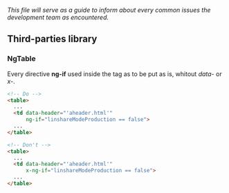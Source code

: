 _This file will serve as a guide to inform about every common issues the development team as encountered._

## Third-parties library

### NgTable

Every directive **ng-if** used inside the tag <table> as to be put as is, whitout *data-* or *x-*.

```html
<!-- Do -->
<table> 
  ...
  <td data-header="'aheader.html'"
      ng-if="linshareModeProduction == false">
  ...
</table>

<!-- Don't -->
<table> 
  ...
  <td data-header="'aheader.html'"
      x-ng-if="linshareModeProduction == false">
  ...
</table>
```



